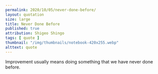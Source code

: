 ```yaml
---
permalink: 2020/10/05/never-done-before/
layout: quotation
size: large
title: Never Done Before
published: true
attribution: Shigeo Shingo
tags: [ quote ]
thumbnail: "/img/thumbnails/notebook-420x255.webp"
alttext: quote
---
```


Improvement usually means doing something that we have never done before.

